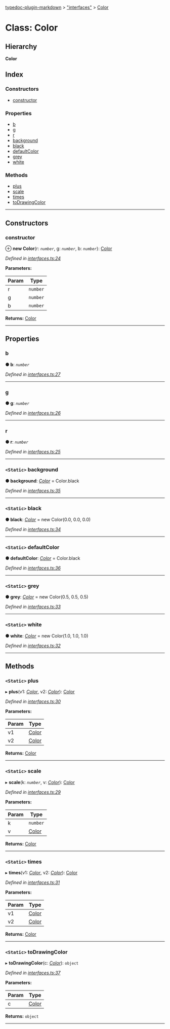 [typedoc-plugin-markdown](../README.md) > ["interfaces"](../modules/_interfaces_.md) > [Color](../classes/_interfaces_.color.md)

# Class: Color

## Hierarchy

**Color**

## Index

### Constructors

* [constructor](_interfaces_.color.md#constructor)

### Properties

* [b](_interfaces_.color.md#b)
* [g](_interfaces_.color.md#g)
* [r](_interfaces_.color.md#r)
* [background](_interfaces_.color.md#background)
* [black](_interfaces_.color.md#black)
* [defaultColor](_interfaces_.color.md#defaultcolor)
* [grey](_interfaces_.color.md#grey)
* [white](_interfaces_.color.md#white)

### Methods

* [plus](_interfaces_.color.md#plus)
* [scale](_interfaces_.color.md#scale)
* [times](_interfaces_.color.md#times)
* [toDrawingColor](_interfaces_.color.md#todrawingcolor)

---

## Constructors

<a id="constructor"></a>

###  constructor

⊕ **new Color**(r: *`number`*, g: *`number`*, b: *`number`*): [Color](_interfaces_.color.md)

*Defined in [interfaces.ts:24](https://github.com/tgreyjs/typedoc-plugin-markdown/blob/master/test/src/interfaces.ts#L24)*

**Parameters:**

| Param | Type |
| ------ | ------ |
| r | `number` | 
| g | `number` | 
| b | `number` | 

**Returns:** [Color](_interfaces_.color.md)

___

## Properties

<a id="b"></a>

###  b

**● b**: *`number`*

*Defined in [interfaces.ts:27](https://github.com/tgreyjs/typedoc-plugin-markdown/blob/master/test/src/interfaces.ts#L27)*

___
<a id="g"></a>

###  g

**● g**: *`number`*

*Defined in [interfaces.ts:26](https://github.com/tgreyjs/typedoc-plugin-markdown/blob/master/test/src/interfaces.ts#L26)*

___
<a id="r"></a>

###  r

**● r**: *`number`*

*Defined in [interfaces.ts:25](https://github.com/tgreyjs/typedoc-plugin-markdown/blob/master/test/src/interfaces.ts#L25)*

___
<a id="background"></a>

### `<Static>` background

**● background**: *[Color](_interfaces_.color.md)* =  Color.black

*Defined in [interfaces.ts:35](https://github.com/tgreyjs/typedoc-plugin-markdown/blob/master/test/src/interfaces.ts#L35)*

___
<a id="black"></a>

### `<Static>` black

**● black**: *[Color](_interfaces_.color.md)* =  new Color(0.0, 0.0, 0.0)

*Defined in [interfaces.ts:34](https://github.com/tgreyjs/typedoc-plugin-markdown/blob/master/test/src/interfaces.ts#L34)*

___
<a id="defaultcolor"></a>

### `<Static>` defaultColor

**● defaultColor**: *[Color](_interfaces_.color.md)* =  Color.black

*Defined in [interfaces.ts:36](https://github.com/tgreyjs/typedoc-plugin-markdown/blob/master/test/src/interfaces.ts#L36)*

___
<a id="grey"></a>

### `<Static>` grey

**● grey**: *[Color](_interfaces_.color.md)* =  new Color(0.5, 0.5, 0.5)

*Defined in [interfaces.ts:33](https://github.com/tgreyjs/typedoc-plugin-markdown/blob/master/test/src/interfaces.ts#L33)*

___
<a id="white"></a>

### `<Static>` white

**● white**: *[Color](_interfaces_.color.md)* =  new Color(1.0, 1.0, 1.0)

*Defined in [interfaces.ts:32](https://github.com/tgreyjs/typedoc-plugin-markdown/blob/master/test/src/interfaces.ts#L32)*

___

## Methods

<a id="plus"></a>

### `<Static>` plus

▸ **plus**(v1: *[Color](_interfaces_.color.md)*, v2: *[Color](_interfaces_.color.md)*): [Color](_interfaces_.color.md)

*Defined in [interfaces.ts:30](https://github.com/tgreyjs/typedoc-plugin-markdown/blob/master/test/src/interfaces.ts#L30)*

**Parameters:**

| Param | Type |
| ------ | ------ |
| v1 | [Color](_interfaces_.color.md) | 
| v2 | [Color](_interfaces_.color.md) | 

**Returns:** [Color](_interfaces_.color.md)

___
<a id="scale"></a>

### `<Static>` scale

▸ **scale**(k: *`number`*, v: *[Color](_interfaces_.color.md)*): [Color](_interfaces_.color.md)

*Defined in [interfaces.ts:29](https://github.com/tgreyjs/typedoc-plugin-markdown/blob/master/test/src/interfaces.ts#L29)*

**Parameters:**

| Param | Type |
| ------ | ------ |
| k | `number` | 
| v | [Color](_interfaces_.color.md) | 

**Returns:** [Color](_interfaces_.color.md)

___
<a id="times"></a>

### `<Static>` times

▸ **times**(v1: *[Color](_interfaces_.color.md)*, v2: *[Color](_interfaces_.color.md)*): [Color](_interfaces_.color.md)

*Defined in [interfaces.ts:31](https://github.com/tgreyjs/typedoc-plugin-markdown/blob/master/test/src/interfaces.ts#L31)*

**Parameters:**

| Param | Type |
| ------ | ------ |
| v1 | [Color](_interfaces_.color.md) | 
| v2 | [Color](_interfaces_.color.md) | 

**Returns:** [Color](_interfaces_.color.md)

___
<a id="todrawingcolor"></a>

### `<Static>` toDrawingColor

▸ **toDrawingColor**(c: *[Color](_interfaces_.color.md)*): `object`

*Defined in [interfaces.ts:37](https://github.com/tgreyjs/typedoc-plugin-markdown/blob/master/test/src/interfaces.ts#L37)*

**Parameters:**

| Param | Type |
| ------ | ------ |
| c | [Color](_interfaces_.color.md) | 

**Returns:** `object`

___

